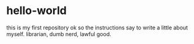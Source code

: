 # hello-world
this is my first repository ok
so the instructions say to write a little about myself. librarian, dumb nerd, lawful good.
